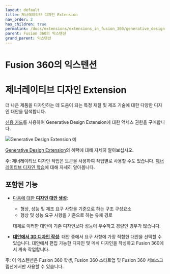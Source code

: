 ```yaml
---
layout: default
title: 제너레이티브 디자인 Extension
nav_order: 2
has_children: true
permalink: /docs/extensions/extensions_in_fusion_360/generative_design
parent: Fusion 360의 익스텐션
grand_parent: 익스텐션
---
```

Fusion 360의 익스텐션
================
제너레이티브 디자인 Extension
====================

더 나은 제품을 디자인하는 데 도움이 되는 특정 재질 및 제조 기술에 대한 다양한 디자인 대안을 탐색합니다.

[신용 카드](https://www.autodesk.com/products/fusion-360/pricing#extensions)를 사용하여 Generative Design Extension에 대한 액세스 권한을 구매합니다.

![Generative Design Extension 예](https://help.autodesk.com/cloudhelp/KOR/Fusion-Extensions/images/example/generative-design-extension.png)

[Generative Design Extension](https://www.autodesk.com/products/fusion-360/generative-design-extension)의 혜택에 대해 자세히 알아보십시오.

주: 제너레이티브 디자인 작업은 토큰을 사용하여 작업별로 사용할 수도 있습니다. [제너레이티브 디자인 학습](https://help.autodesk.com/view/NINVFUS/KOR/?guid=GUID-EB3D2326-6BBC-404E-91BF-AF6601E15606)에 대해 자세히 알아봅니다.

포함된 기능
------

*   [다음에 대한 **디자인 대안 생성**](https://help.autodesk.com/view/NINVFUS/KOR/?guid=GD-GENERATE-OUTCOMES):
    
    *   형상, 성능 및 제조 요구 사항을 기준으로 하는 구조 구성요소
    *   형상 및 성능 요구 사항을 기준으로 하는 유체 경로
    
    대체로 이러한 대안이 기존 디자인보다 성능이 우수하고 경량인 경우가 많습니다.
    
*   [**대안에서 3D 디자인 작성**](https://help.autodesk.com/view/NINVFUS/KOR/?guid=GD-DESIGN-FROM-OUTCOME): 대안 중에서 요구 사항에 가장 적합한 대안을 선택할 수 있습니다. 대안에서 편집 가능한 디자인 및 메쉬 디자인을 작성하고 Fusion 360에서 계속 작업합니다.
    

주: 이 익스텐션은 Fusion 360 학생, Fusion 360 스타트업 및 Fusion 360 서브스크립션에서만 사용할 수 있습니다.